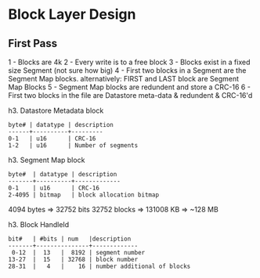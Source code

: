 Block Layer Design
==================

First Pass
----------

1 - Blocks are 4k
2 - Every write is to a free block
3 - Blocks exist in a fixed size Segment (not sure how big)
4 - First two blocks in a Segment are the Segment Map blocks.
    alternatively: FIRST and LAST block are Segment Map Blocks
5 - Segment Map blocks are redundent and store a CRC-16
6 - First two blocks in the file are Datastore meta-data & redundent & CRC-16'd

h3. Datastore Metadata block

    byte# | datatype | description
    ------+----------+---------
    0-1   | u16      | CRC-16
    1-2   | u16      | Number of segments

h3. Segment Map block

    byte#  | datatype | description
    -------+----------+-------------
    0-1    | u16      | CRC-16
    2-4095 | bitmap   | block allocation bitmap

4094 bytes => 32752 bits
32752 blocks => 131008 KB => ~128 MB

h3. Block HandleId

    bit#   | #bits | num   |description
    -------+---------------+-------------
     0-12  |  13   |  8192 | segment number
    13-27  |  15   | 32768 | block number
    28-31  |   4   |    16 | number additional of blocks
